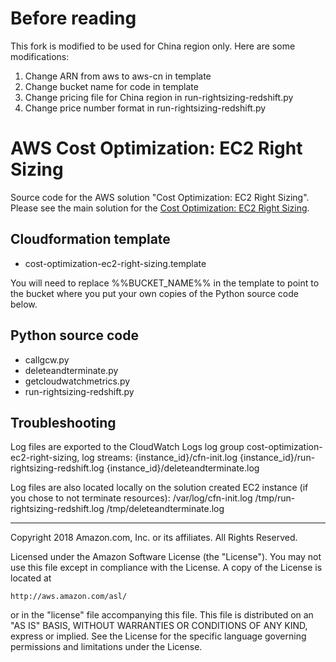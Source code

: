 # Before reading
This fork is modified to be used for China region only. Here are some modifications:
1. Change ARN from aws to aws-cn in template
2. Change bucket name for code in template
3. Change pricing file for China region in run-rightsizing-redshift.py
4. Change price number format in run-rightsizing-redshift.py



# AWS Cost Optimization: EC2 Right Sizing
Source code for the AWS solution "Cost Optimization: EC2 Right Sizing". Please see the main solution for the [Cost Optimization: EC2 Right Sizing](https://aws.amazon.com/answers/account-management/cost-optimization-ec2-right-sizing/).

## Cloudformation template

- cost-optimization-ec2-right-sizing.template

You will need to replace %%BUCKET_NAME%% in the template to point to the bucket where you put your own copies of the Python source code below.

## Python source code

- callgcw.py
- deleteandterminate.py
- getcloudwatchmetrics.py
- run-rightsizing-redshift.py

## Troubleshooting
Log files are exported to the CloudWatch Logs log group cost-optimization-ec2-right-sizing, log streams:
{instance_id}/cfn-init.log
{instance_id}/run-rightsizing-redshift.log
{instance_id}/deleteandterminate.log

Log files are also located locally on the solution created EC2 instance (if you chose to not terminate resources):
/var/log/cfn-init.log
/tmp/run-rightsizing-redshift.log
/tmp/deleteandterminate.log



***

Copyright 2018 Amazon.com, Inc. or its affiliates. All Rights Reserved.

Licensed under the Amazon Software License (the "License"). You may not use this file except in compliance with the License. A copy of the License is located at

    http://aws.amazon.com/asl/

or in the "license" file accompanying this file. This file is distributed on an "AS IS" BASIS, WITHOUT WARRANTIES OR CONDITIONS OF ANY KIND, express or implied. See the License for the specific language governing permissions and limitations under the License.
